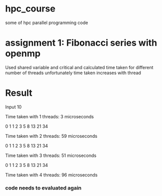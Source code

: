 # hpc_course
some of hpc parallel programming code
# assignment 1: Fibonacci series with openmp
Used shared variable and critical and calculated time taken for different number of threads unfortunately time taken increases with thread
# Result 
Input 10

Time taken with 1 threads: 3 microseconds

0 1 1 2 3 5 8 13 21 34 

Time taken with 2 threads: 59 microseconds

0 1 1 2 3 5 8 13 21 34 

Time taken with 3 threads: 51 microseconds

0 1 1 2 3 5 8 13 21 34 

Time taken with 4 threads: 96 microseconds

###  code needs to evaluated again

